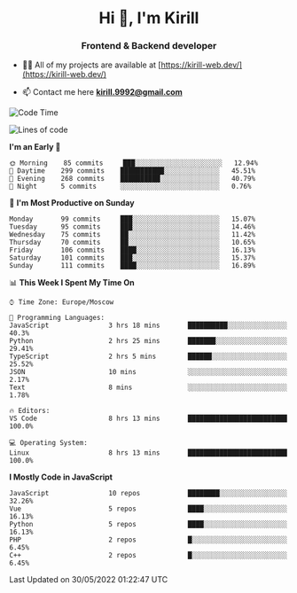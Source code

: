 <h1 align="center">Hi 👋, I'm Kirill</h1>
<h3 align="center">Frontend & Backend developer</h3>

- 👨‍💻 All of my projects are available at [https://kirill-web.dev/](https://kirill-web.dev/)

- 📫 Contact me here **kirill.9992@gmail.com**











<!--START_SECTION:waka-->
![Code Time](http://img.shields.io/badge/Code%20Time-0%20secs-blue)

![Lines of code](https://img.shields.io/badge/From%20Hello%20World%20I%27ve%20Written-477%20Thousand%20lines%20of%20code-blue)

**I'm an Early 🐤** 

```text
🌞 Morning    85 commits     ███░░░░░░░░░░░░░░░░░░░░░░   12.94% 
🌆 Daytime    299 commits    ███████████░░░░░░░░░░░░░░   45.51% 
🌃 Evening    268 commits    ██████████░░░░░░░░░░░░░░░   40.79% 
🌙 Night      5 commits      ░░░░░░░░░░░░░░░░░░░░░░░░░   0.76%

```
📅 **I'm Most Productive on Sunday** 

```text
Monday       99 commits     ███░░░░░░░░░░░░░░░░░░░░░░   15.07% 
Tuesday      95 commits     ███░░░░░░░░░░░░░░░░░░░░░░   14.46% 
Wednesday    75 commits     ██░░░░░░░░░░░░░░░░░░░░░░░   11.42% 
Thursday     70 commits     ██░░░░░░░░░░░░░░░░░░░░░░░   10.65% 
Friday       106 commits    ████░░░░░░░░░░░░░░░░░░░░░   16.13% 
Saturday     101 commits    ███░░░░░░░░░░░░░░░░░░░░░░   15.37% 
Sunday       111 commits    ████░░░░░░░░░░░░░░░░░░░░░   16.89%

```


📊 **This Week I Spent My Time On** 

```text
⌚︎ Time Zone: Europe/Moscow

💬 Programming Languages: 
JavaScript               3 hrs 18 mins       ██████████░░░░░░░░░░░░░░░   40.3% 
Python                   2 hrs 25 mins       ███████░░░░░░░░░░░░░░░░░░   29.41% 
TypeScript               2 hrs 5 mins        ██████░░░░░░░░░░░░░░░░░░░   25.52% 
JSON                     10 mins             ░░░░░░░░░░░░░░░░░░░░░░░░░   2.17% 
Text                     8 mins              ░░░░░░░░░░░░░░░░░░░░░░░░░   1.78%

🔥 Editors: 
VS Code                  8 hrs 13 mins       █████████████████████████   100.0%

💻 Operating System: 
Linux                    8 hrs 13 mins       █████████████████████████   100.0%

```

**I Mostly Code in JavaScript** 

```text
JavaScript               10 repos            ████████░░░░░░░░░░░░░░░░░   32.26% 
Vue                      5 repos             ████░░░░░░░░░░░░░░░░░░░░░   16.13% 
Python                   5 repos             ████░░░░░░░░░░░░░░░░░░░░░   16.13% 
PHP                      2 repos             █░░░░░░░░░░░░░░░░░░░░░░░░   6.45% 
C++                      2 repos             █░░░░░░░░░░░░░░░░░░░░░░░░   6.45%

```



 Last Updated on 30/05/2022 01:22:47 UTC
<!--END_SECTION:waka-->
